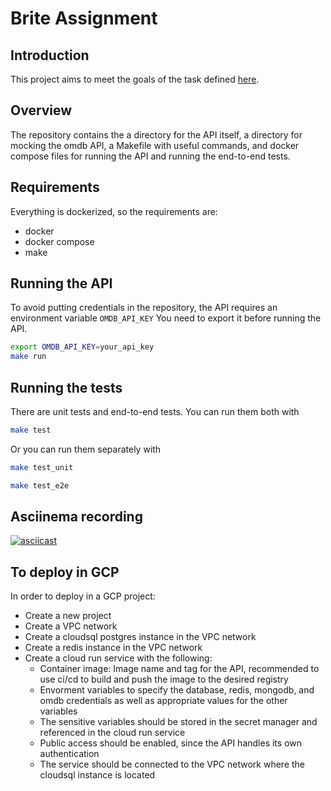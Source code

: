 # Brite Assignment

## Introduction

This project aims to meet the goals of the task defined [here](task.md).

## Overview

The repository contains the a directory for the API itself, a directory for mocking the omdb API, a Makefile with useful commands, and docker compose files for running the API and running the end-to-end tests.

## Requirements

Everything is dockerized, so the requirements are:
- docker
- docker compose
- make

## Running the API

To avoid putting credentials in the repository, the API requires an environment variable `OMDB_API_KEY`
You need to export it before running the API.

```bash
export OMDB_API_KEY=your_api_key
make run
```

## Running the tests

There are unit tests and end-to-end tests.
You can run them both with

```bash
make test
```

Or you can run them separately with

```bash
make test_unit
```

```bash
make test_e2e
```

## Asciinema recording
[![asciicast](https://asciinema.org/a/fjK0MOgHqyzgJj6nZjGJep8Ac.svg)](https://asciinema.org/a/fjK0MOgHqyzgJj6nZjGJep8Ac)

## To deploy in GCP

In order to deploy in a GCP project:
- Create a new project
- Create a VPC network
- Create a cloudsql postgres instance in the VPC network
- Create a redis instance in the VPC network
- Create a cloud run service with the following:
    - Container image: Image name and tag for the API, recommended to use ci/cd to build and push the image to the desired registry
    - Envorment variables to specify the database, redis, mongodb, and omdb credentials as well as appropriate values for the other variables
    - The sensitive variables should be stored in the secret manager and referenced in the cloud run service
    - Public access should be enabled, since the API handles its own authentication
    - The service should be connected to the VPC network where the cloudsql instance is located

